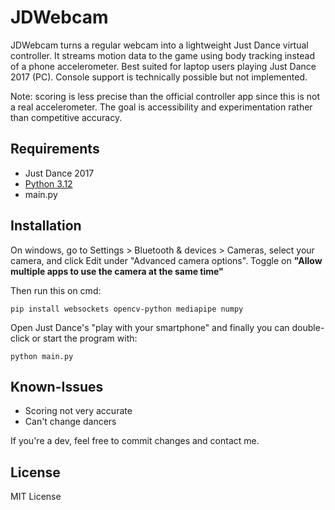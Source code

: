 # JDWebcam

JDWebcam turns a regular webcam into a lightweight Just Dance virtual controller. It streams motion data to the game using body tracking instead of a phone accelerometer. Best suited for laptop users playing Just Dance 2017 (PC). Console support is technically possible but not implemented.

Note: scoring is less precise than the official controller app since this is not a real accelerometer. The goal is accessibility and experimentation rather than competitive accuracy.

## Requirements

* Just Dance 2017
* [Python 3.12](https://www.python.org/downloads/release/python-31210/)
* main.py

## Installation

On windows, go to Settings > Bluetooth & devices > Cameras, select your camera, and click Edit under "Advanced camera options". Toggle on **"Allow multiple apps to use the camera at the same time"**

Then run this on cmd:

```
pip install websockets opencv-python mediapipe numpy
```

Open Just Dance's "play with your smartphone" and finally you can double-click or start the program with:

```
python main.py
```

## Known-Issues

* Scoring not very accurate
* Can't change dancers

If you're a dev, feel free to commit changes and contact me.

## License

MIT License
